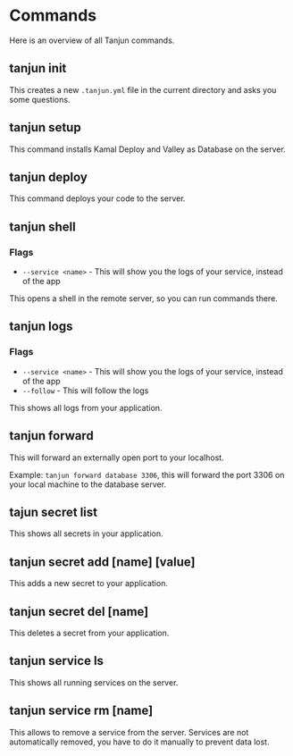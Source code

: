 # Commands

Here is an overview of all Tanjun commands.

## tanjun init

This creates a new `.tanjun.yml` file in the current directory and asks you some questions.

## tanjun setup

This command installs Kamal Deploy and Valley as Database on the server.

## tanjun deploy

This command deploys your code to the server.

## tanjun shell

### Flags

- `--service <name>` - This will show you the logs of your service, instead of the app

This opens a shell in the remote server, so you can run commands there.

## tanjun logs

### Flags

- `--service <name>` - This will show you the logs of your service, instead of the app
- `--follow` - This will follow the logs

This shows all logs from your application.

## tanjun forward

This will forward an externally open port to your localhost.

Example: `tanjun forward database 3306`, this will forward the port 3306 on your local machine to the database server.

## tajun secret list

This shows all secrets in your application.

## tanjun secret add [name] [value]

This adds a new secret to your application.

## tanjun secret del [name]

This deletes a secret from your application.

## tanjun service ls

This shows all running services on the server.

## tanjun service rm [name]

This allows to remove a service from the server. Services are not automatically removed, you have to do it manually to prevent data lost.
